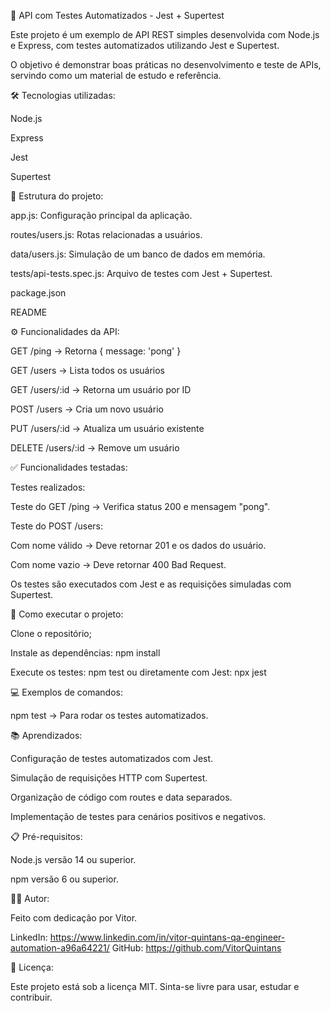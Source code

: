 🚀 API com Testes Automatizados - Jest + Supertest

Este projeto é um exemplo de API REST simples desenvolvida com Node.js e Express, com testes automatizados utilizando Jest e Supertest.

O objetivo é demonstrar boas práticas no desenvolvimento e teste de APIs, servindo como um material de estudo e referência.

🛠️ Tecnologias utilizadas:

Node.js

Express

Jest

Supertest

📁 Estrutura do projeto:

app.js: Configuração principal da aplicação.

routes/users.js: Rotas relacionadas a usuários.

data/users.js: Simulação de um banco de dados em memória.

tests/api-tests.spec.js: Arquivo de testes com Jest + Supertest.

package.json

README

⚙️ Funcionalidades da API:

GET /ping → Retorna { message: 'pong' }

GET /users → Lista todos os usuários

GET /users/:id → Retorna um usuário por ID

POST /users → Cria um novo usuário

PUT /users/:id → Atualiza um usuário existente

DELETE /users/:id → Remove um usuário

✅ Funcionalidades testadas:

Testes realizados:

Teste do GET /ping → Verifica status 200 e mensagem "pong".

Teste do POST /users:

Com nome válido → Deve retornar 201 e os dados do usuário.

Com nome vazio → Deve retornar 400 Bad Request.

Os testes são executados com Jest e as requisições simuladas com Supertest.

🚀 Como executar o projeto:

Clone o repositório;

Instale as dependências:
npm install

Execute os testes:
npm test
ou diretamente com Jest:
npx jest

💻 Exemplos de comandos:

npm test → Para rodar os testes automatizados.

📚 Aprendizados:

Configuração de testes automatizados com Jest.

Simulação de requisições HTTP com Supertest.

Organização de código com routes e data separados.

Implementação de testes para cenários positivos e negativos.

📋 Pré-requisitos:

Node.js versão 14 ou superior.

npm versão 6 ou superior.

👨‍💻 Autor:

Feito com dedicação por Vitor.

LinkedIn: https://www.linkedin.com/in/vitor-quintans-qa-engineer-automation-a96a64221/
GitHub: https://github.com/VitorQuintans

📄 Licença:

Este projeto está sob a licença MIT.
Sinta-se livre para usar, estudar e contribuir.

